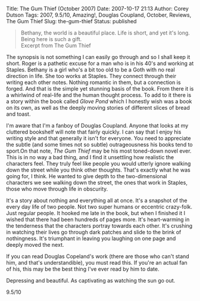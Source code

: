 Title: The Gum Thief (October 2007)
Date: 2007-10-17 21:13
Author: Corey Dutson
Tags: 2007, 9.5/10, Amazing!, Douglas Coupland, October, Reviews, The Gum Thief
Slug: the-gum-thief
Status: published

> Bethany, the world is a beautiful place. Life is short, and yet it's
> long. Being here is such a gift.  
>  Excerpt from The Gum Thief

The synopsis is not something I can easily go through and so I shall
keep it short. Roger is a pathetic excuse for a man who is in his 40's
and working at Staples. Bethany is a girl who's a bit too old to be a
Goth with no real direction in life. She too works at Staples. They
connect through their writing each other notes. Nothing romantic in
them, but a connection is forged. And that is the simple yet stunning
basis of the book. From there it is a whirlwind of real-life and the
human thought process. To add to it there is a story within the book
called *Glove Pond* which I honestly wish was a book on its own, as well
as the deeply moving stories of different slices of bread and toast.

I'm aware that I'm a fanboy of Douglas Coupland. Anyone that looks at my
cluttered bookshelf will note that fairly quickly. I can say that I
enjoy his writing style and that generally it isn't for everyone. You
need to appreciate the subtle (and some times not so subtle)
outrageousness his books tend to sport.On that note, *The Gum Thief* may
be his most toned-down novel ever. This is in no way a bad thing, and I
find it unsettling how realistic the characters feel. They truly feel
like people you would utterly ignore walking down the street while you
think other thoughts. That's exactly what he was going for, I think. He
wanted to give depth to the two-dimensional characters we see walking
down the street, the ones that work in Staples, those who move through
life in obscurity.

It's a story about nothing and everything all at once. It's a snapshot
of the every day life of two people. Not two super humans or eccentric
crazy-folk. Just regular people. It hooked me late in the book, but when
I finished it I wished that there had been hundreds of pages more. It's
heart-warming in the tenderness that the characters portray towards each
other. It's crushing in watching their lives go through dark patches and
slide to the brink of nothingness. It's triumphant in leaving you
laughing on one page and deeply moved the next.

If you can read Douglas Copeland's work (there are those who can't stand
him, and that's understandible), you must read this. If you're an actual
fan of his, this may be the best thing I've ever read by him to date.

Depressing and beautiful. As captivating as watching the sun go out.

9.5/10
